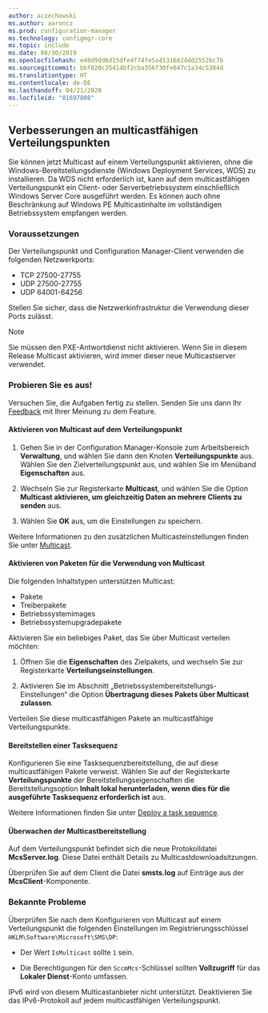 ```yaml
---
author: aczechowski
ms.author: aaroncz
ms.prod: configuration-manager
ms.technology: configmgr-core
ms.topic: include
ms.date: 08/30/2019
ms.openlocfilehash: e40d9dd6d15dfe4f74fe5a45316824dd2552bc7b
ms.sourcegitcommit: bbf820c35414bf2cba356f30fe047c1a34c5384d
ms.translationtype: HT
ms.contentlocale: de-DE
ms.lasthandoff: 04/21/2020
ms.locfileid: "81697808"
---
```

## <a name="improvements-to-multicast-enabled-distribution-points"></a><a name="bkmk_multicast"></a> Verbesserungen an multicastfähigen Verteilungspunkten

<!--3785535-->

Sie können jetzt Multicast auf einem Verteilungspunkt aktivieren, ohne die Windows-Bereitstellungsdienste (Windows Deployment Services, WDS) zu installieren. Da WDS nicht erforderlich ist, kann auf dem multicastfähigen Verteilungspunkt ein Client- oder Serverbetriebssystem einschließlich Windows Server Core ausgeführt werden. Es können auch ohne Beschränkung auf Windows PE Multicastinhalte im vollständigen Betriebssystem empfangen werden.

### <a name="prerequisites"></a>Voraussetzungen

Der Verteilungspunkt und Configuration Manager-Client verwenden die folgenden Netzwerkports:

- TCP 27500-27755
- UDP 27500-27755
- UDP 64001-64256

Stellen Sie sicher, dass die Netzwerkinfrastruktur die Verwendung dieser Ports zulässt.

> [!NOTE]
> Sie müssen den PXE-Antwortdienst nicht aktivieren. Wenn Sie in diesem Release Multicast aktivieren, wird immer dieser neue Multicastserver verwendet.

### <a name="try-it-out"></a>Probieren Sie es aus!

Versuchen Sie, die Aufgaben fertig zu stellen. Senden Sie uns dann Ihr [Feedback](../../../../understand/find-help.md#product-feedback) mit Ihrer Meinung zu dem Feature.

#### <a name="enable-multicast-on-the-distribution-point"></a>Aktivieren von Multicast auf dem Verteilungspunkt

1. Gehen Sie in der Configuration Manager-Konsole zum Arbeitsbereich **Verwaltung**, und wählen Sie dann den Knoten **Verteilungspunkte** aus. Wählen Sie den Zielverteilungspunkt aus, und wählen Sie im Menüband **Eigenschaften** aus.

1. Wechseln Sie zur Registerkarte **Multicast**, und wählen Sie die Option **Multicast aktivieren, um gleichzeitig Daten an mehrere Clients zu senden** aus.

1. Wählen Sie **OK** aus, um die Einstellungen zu speichern.

Weitere Informationen zu den zusätzlichen Multicasteinstellungen finden Sie unter [Multicast](../../../../servers/deploy/configure/install-and-configure-distribution-points.md#bkmk_config-multicast).

#### <a name="enable-packages-to-use-multicast"></a>Aktivieren von Paketen für die Verwendung von Multicast

Die folgenden Inhaltstypen unterstützen Multicast:

- Pakete
- Treiberpakete
- Betriebssystemimages
- Betriebssystemupgradepakete

Aktivieren Sie ein beliebiges Paket, das Sie über Multicast verteilen möchten:

1. Öffnen Sie die **Eigenschaften** des Zielpakets, und wechseln Sie zur Registerkarte **Verteilungseinstellungen**.

1. Aktivieren Sie im Abschnitt „Betriebssystembereitstellungs-Einstellungen“ die Option **Übertragung dieses Pakets über Multicast zulassen**.

Verteilen Sie diese multicastfähigen Pakete an multicastfähige Verteilungspunkte.

#### <a name="deploy-a-task-sequence"></a>Bereitstellen einer Tasksequenz

Konfigurieren Sie eine Tasksequenzbereitstellung, die auf diese multicastfähigen Pakete verweist. Wählen Sie auf der Registerkarte **Verteilungspunkte** der Bereitstellungseigenschaften die Bereitstellungsoption **Inhalt lokal herunterladen, wenn dies für die ausgeführte Tasksequenz erforderlich ist**  aus.

Weitere Informationen finden Sie unter [Deploy a task sequence](../../../../../osd/deploy-use/deploy-a-task-sequence.md).

#### <a name="monitor-the-multicast-deployment"></a>Überwachen der Multicastbereitstellung

Auf dem Verteilungspunkt befindet sich die neue Protokolldatei **McsServer.log**. Diese Datei enthält Details zu Multicastdownloadsitzungen.

Überprüfen Sie auf dem Client die Datei **smsts.log** auf Einträge aus der **McsClient**-Komponente.

### <a name="known-issues"></a>Bekannte Probleme

Überprüfen Sie nach dem Konfigurieren von Multicast auf einem Verteilungspunkt die folgenden Einstellungen im Registrierungsschlüssel `HKLM\Software\Microsoft\SMS\DP`:

- Der Wert `IsMulticast` sollte `1` sein.

- Die Berechtigungen für den `SccmMcs`-Schlüssel sollten **Vollzugriff** für das **Lokaler Dienst**-Konto umfassen.

IPv6 wird von diesem Multicastanbieter nicht unterstützt. Deaktivieren Sie das IPv6-Protokoll auf jedem multicastfähigen Verteilungspunkt.<!-- 5249773 -->
